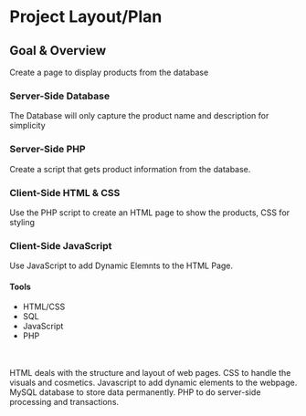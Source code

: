 # Project Layout/Plan #

## Goal & Overview ##

Create a page to display products from the database

### Server-Side Database ###

The Database will only capture the product name and description for simplicity

### Server-Side PHP ###

Create a script that gets product information from the database.

### Client-Side HTML & CSS ###

Use the PHP script to create an HTML page to show the products, CSS for styling

### Client-Side JavaScript ###

Use JavaScript to add Dynamic Elemnts to the HTML Page. 

#### Tools ####
- HTML/CSS
- SQL
- JavaScript
- PHP
<br>
<br>
HTML deals with the structure and layout of web pages. CSS to handle the visuals and cosmetics. Javascript to add dynamic elements to the webpage. MySQL database to store data permanently. PHP to do server-side processing and transactions.
